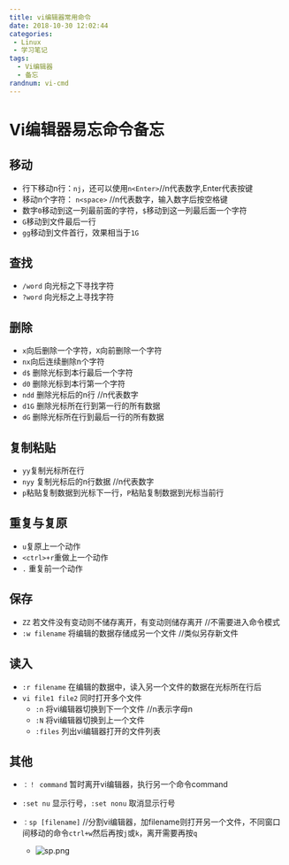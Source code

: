 ```yaml
---
title: vi编辑器常用命令
date: 2018-10-30 12:02:44
categories: 
 - Linux
 - 学习笔记
tags:
  - Vi编辑器
  - 备忘
randnum: vi-cmd
---
```


# Vi编辑器易忘命令备忘

## 移动
- 行下移动n行：`nj`，还可以使用`n<Enter>`//n代表数字,Enter代表按键
- 移动n个字符： `n<space>` //n代表数字，输入数字后按空格键
- 数字`0`移动到这一列最前面的字符，`$`移动到这一列最后面一个字符
- `G`移动到文件最后一行
- `gg`移动到文件首行，效果相当于`1G`
<!--more-->
## 查找
- `/word` 向光标之下寻找字符
- `?word` 向光标之上寻找字符

## 删除
- `x`向后删除一个字符，`X`向前删除一个字符
- `nx`向后连续删除n个字符
- `d$` 删除光标到本行最后一个字符
- `d0` 删除光标到本行第一个字符
- `ndd` 删除光标后的n行 //n代表数字
- `d1G` 删除光标所在行到第一行的所有数据
- `dG` 删除光标所在行到最后一行的所有数据

## 复制粘贴
- `yy`复制光标所在行
- `nyy` 复制光标后的n行数据 //n代表数字
- `p`粘贴复制数据到光标下一行，`P`粘贴复制数据到光标当前行

## 重复与复原
- `u`复原上一个动作
- `<ctrl>+r`重做上一个动作
- `.` 重复前一个动作

## 保存
- `ZZ` 若文件没有变动则不储存离开，有变动则储存离开 //不需要进入命令模式
- `:w filename` 将编辑的数据存储成另一个文件 //类似另存新文件

## 读入
- `:r filename` 在编辑的数据中，读入另一个文件的数据在光标所在行后
- `vi file1 file2` 同时打开多个文件
  - `:n` 将vi编辑器切换到下一个文件 //n表示字母n
  - `:N` 将vi编辑器切换到上一个文件
  - `:files` 列出vi编辑器打开的文件列表

## 其他
- `：！ command` 暂时离开vi编辑器，执行另一个命令command
- `:set nu` 显示行号，`:set nonu` 取消显示行号
- `：sp [filename]` //分割vi编辑器，加filename则打开另一个文件，不同窗口间移动的命令`ctrl+w`然后再按`j`或`k`，离开需要再按`q`
  - ![sp.png][1]


  [1]: http://kim.baby-time.cn/usr/uploads/2018/09/1442084581.png
